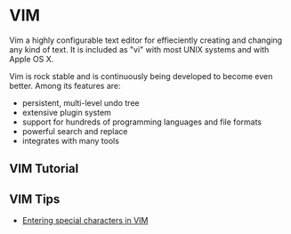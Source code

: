 # VIM 

Vim a highly configurable text editor for effieciently creating and changing any kind of text. It is included as "vi" with most UNIX systems and with Apple OS X. 

Vim is rock stable and is continuously being developed to become even better. Among its features are:
    
- persistent, multi-level undo tree 
- extensive plugin system
- support for hundreds of programming languages and file formats 
- powerful search and replace 
- integrates with many tools 

## VIM Tutorial 

## VIM Tips 

- [Entering special characters in VIM]()
